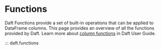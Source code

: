 # Functions

Daft Functions provide a set of built-in operations that can be applied to DataFrame columns. This page provides an overview of all the functions provided by Daft. Learn more about [column functions](../core_concepts.md#cross-column-aggregations) in Daft User Guide.

::: daft.functions
